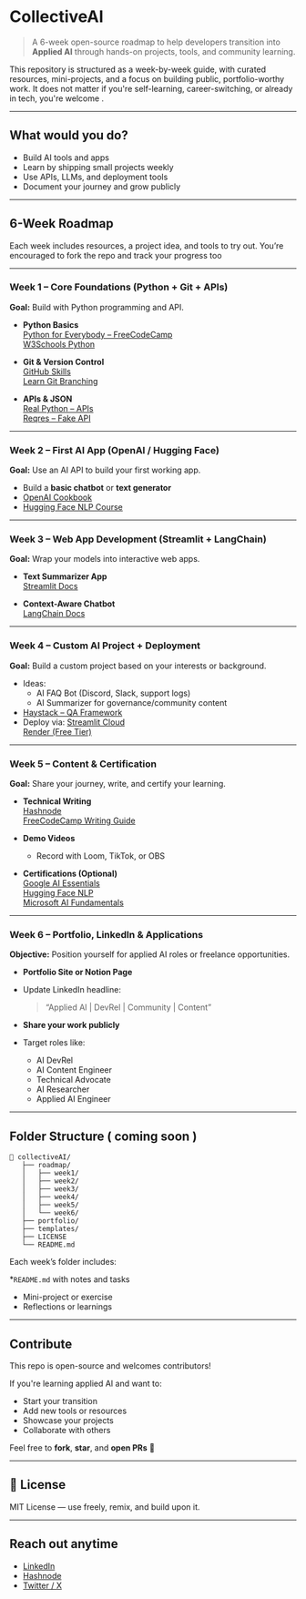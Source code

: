 
# CollectiveAI

> A 6-week open-source roadmap to help developers transition into **Applied AI**  through hands-on projects, tools, and community learning.

This repository is structured as a week-by-week guide, with curated resources, mini-projects, and a focus on building public, portfolio-worthy work. It does not matter if you're self-learning, career-switching, or already in tech, you're welcome .

---

## What would you do?
-  Build AI tools and apps
-  Learn by shipping small projects weekly
-  Use APIs, LLMs, and deployment tools
-  Document your journey and grow publicly

---

## 6-Week Roadmap

Each week includes resources, a project idea, and tools to try out. You’re encouraged to fork the repo and track your progress too

---

### Week 1 – Core Foundations (Python + Git + APIs)

**Goal:** Build with Python programming and API.

- **Python Basics**  
  [Python for Everybody – FreeCodeCamp](https://www.freecodecamp.org/learn/scientific-computing-with-python/)  
  [W3Schools Python](https://www.w3schools.com/python/)

- **Git & Version Control**  
  [GitHub Skills](https://skills.github.com/)  
  [Learn Git Branching](https://learngitbranching.js.org/)

- **APIs & JSON**  
   [Real Python – APIs](https://realpython.com/api-integration-in-python/)  
   [Reqres – Fake API](https://reqres.in/)

---

### Week 2 – First AI App (OpenAI / Hugging Face)

**Goal:** Use an AI API to build your first working app.

- Build a **basic chatbot** or **text generator**
-  [OpenAI Cookbook](https://cookbook.openai.com/)
-  [Hugging Face NLP Course](https://huggingface.co/learn/nlp-course/chapter1)

---

### Week 3 – Web App Development (Streamlit + LangChain)

**Goal:** Wrap your models into interactive web apps.

- **Text Summarizer App**  
   [Streamlit Docs](https://docs.streamlit.io/)

- **Context-Aware Chatbot**  
   [LangChain Docs](https://python.langchain.com/docs/get_started/introduction)

---

### Week 4 – Custom AI Project + Deployment

**Goal:** Build a custom project based on your interests or background.

- Ideas:
  - AI FAQ Bot (Discord, Slack, support logs)
  - AI Summarizer for governance/community content
-  [Haystack – QA Framework](https://haystack.deepset.ai/overview)
- Deploy via:
   [Streamlit Cloud](https://streamlit.io/cloud)  
   [Render (Free Tier)](https://render.com/)

---

### Week 5 – Content & Certification

**Goal:** Share your journey, write, and certify your learning.

- **Technical Writing**  
   [Hashnode](https://hashnode.com/)  
   [FreeCodeCamp Writing Guide](https://www.freecodecamp.org/news/technical-writing-for-developers/)

- **Demo Videos**  
  - Record with Loom, TikTok, or OBS

- **Certifications (Optional)**  
  [Google AI Essentials](https://www.coursera.org/learn/google-ai-essentials)  
  [Hugging Face NLP](https://huggingface.co/learn/nlp-course/chapter1)  
  [Microsoft AI Fundamentals](https://learn.microsoft.com/en-us/certifications/azure-ai-fundamentals/)

---

### Week 6 – Portfolio, LinkedIn & Applications

**Objective:** Position yourself for applied AI roles or freelance opportunities.

- **Portfolio Site or Notion Page**
- Update LinkedIn headline:
  
  > “Applied AI | DevRel | Community | Content”

- **Share your work publicly**
- Target roles like:
  - AI DevRel
  - AI Content Engineer
  - Technical Advocate
  - AI Researcher
  - Applied AI Engineer

---

## Folder Structure ( coming soon )

```
📁 collectiveAI/
   ├── roadmap/
   │   ├── week1/
   │   ├── week2/
   │   ├── week3/
   │   ├── week4/
   │   ├── week5/
   │   └── week6/
   ├── portfolio/
   ├── templates/
   ├── LICENSE
   └── README.md
````

Each week’s folder includes:

*`README.md` with notes and tasks
* Mini-project or exercise
* Reflections or learnings

---

## Contribute

This repo is open-source and welcomes contributors!

If you're learning applied AI and want to:

* Start your transition
* Add new tools or resources
* Showcase your projects
* Collaborate with others

Feel free to **fork**, **star**, and **open PRs** 🙌

---

## 📄 License

MIT License — use freely, remix, and build upon it.

---

## Reach out anytime 

* [LinkedIn](https://linkedin.com/in/heygordian)
* [Hashnode](https://hashnode.com/heygordian)
* [Twitter / X](https://twitter.com/0xgordian)

```

